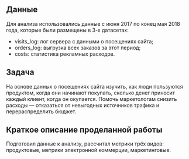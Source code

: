 ## Данные
Для анализа использовались данные с июня 2017 по конец мая 2018 года, которые были размещены в 3-х датасетах:
- visits_log: лог сервера с данными о посещениях сайта;
- orders_log: выгрузка всех заказов за этот период;
- costs: статистика рекламных расходов.

## Задача
На основе данных о посещениях сайта изучить, как люди пользуются продуктом, когда они начинают покупать, сколько денег приносит каждый клиент, когда он окупается. Помочь маркетологам снизить расходы — отказаться от невыгодных источников трафика и перераспределить бюджет.

## Краткое описание проделанной работы
Подготовил данные к анализу, рассчитал метрики трёх видов: продуктовые, метрики электронной коммерции, маркетинговые.
